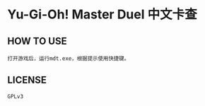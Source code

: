 # Yu-Gi-Oh! Master Duel 中文卡查

## HOW TO USE
```
打开游戏后，运行mdt.exe，根据提示使用快捷键。
```

## LICENSE
```
GPLv3
```